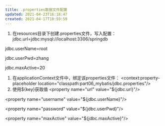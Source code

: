 ```yaml
---
title: .properties数据文件配置
updated: 2021-04-23T16:18:47
created: 2021-04-17T10:59:59
---
```


1.  在resources目录下创建.properties文件，写入配置：
jdbc.url=jdbc:mysql://localhost:3306/springdb

jdbc.userName=root

jdbc.userPwd=zhang

jdbc.maxActive=20
1.  在applicationContext文件中，绑定该properties文件：
\<context:property-placeholder location="classpath:part06_mybatis/jdbc.properties"/\>
1.  使用\${key}获取值
\<property name="url" value="\${jdbc.url}"/\>

\<property name="username" value="\${jdbc.userName}"/\>

\<property name="password" value="\${jdbc.userPwd}"/\>

\<property name="maxActive" value="\${jdbc.maxActive}"/\>

